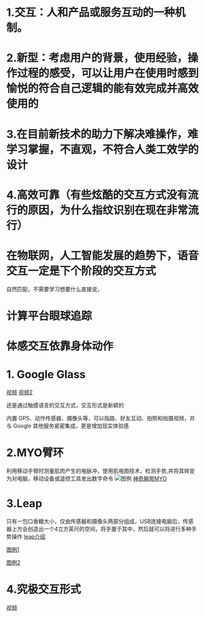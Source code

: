 # 1.交互：人和产品或服务互动的一种机制。
# 2.新型：考虑用户的背景，使用经验，操作过程的感受，可以让用户在使用时感到愉悦的符合自己逻辑的能有效完成并高效使用的
# 3.在目前新技术的助力下解决难操作，难学习掌握，不直观，不符合人类工效学的设计
# 4.高效可靠（有些炫酷的交互方式没有流行的原因，为什么指纹识别在现在非常流行）
# 在物联网，人工智能发展的趋势下，语音交互一定是下个阶段的交互方式
自然匹配，不需要学习想要什么直接说，
# 计算平台眼球追踪

# 体感交互依靠身体动作

# 1. Google Glass
[视频](https://www.youtube.com/watch?v=4EvNxWhskf8)
[视频2](https://v.youku.com/v_show/id_XNTE2ODM2MzI0.html?spm=a1z3jc.11711052.0.0&isextonly=1)

还是通过触摸语言的交互方式，交互形式是新颖的

内置 GPS、动作传感器、摄像头等，可以指路、好友互动、拍照和拍摄视频，并与 Google 其他服务紧密集成，更是增加现实体验感

# 2.MYO臂环
利用移动手臂时测量肌肉产生的电脉冲，使用肌电图技术，检测手势,并将其转变为对电脑，移动设备或遥控工具发出数字命令
![图例](http://stxzyq.cn/img/MYO1.jpg)
[神奇腕带MYO](https://v.youku.com/v_show/id_XNTE5MzM5NzU2.html?spm=a1z3jc.11711052.0.0&isextonly=1)

# 3.Leap
只有一包口香糖大小，仅由传感器和摄像头两部分组成，USB连接电脑后，传感器上方会创造出一个4立方英尺的空间，将手置于其中，然后就可以将进行多种手势操作
[leap介绍](http://vo.youku.com/v_show/id_XNDAwOTMyNTU2.html?spm=a1z3jc.11711052.0.0&isextonly=1)

[图例1](http://stxzyq.cn/img/leap1.jpg)

[图例2](htpp://stxzyq.cn/img/leap2.jpg)

# 4.究极交互形式
[视频](https://www.youtube.com/watch?v=Wx7RCJvoCMc)


